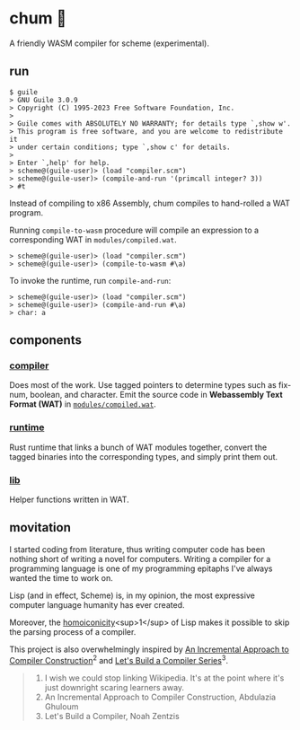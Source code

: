 # chum 🚧

A friendly WASM compiler for scheme (experimental).

## run

```shell
$ guile
> GNU Guile 3.0.9
> Copyright (C) 1995-2023 Free Software Foundation, Inc.
>
> Guile comes with ABSOLUTELY NO WARRANTY; for details type `,show w'.
> This program is free software, and you are welcome to redistribute it
> under certain conditions; type `,show c' for details.
>
> Enter `,help' for help.
> scheme@(guile-user)> (load "compiler.scm")
> scheme@(guile-user)> (compile-and-run '(primcall integer? 3))
> #t
```

Instead of compiling to x86 Assembly, chum compiles to hand-rolled a WAT program.

Running `compile-to-wasm` procedure will compile an expression to a corresponding WAT in `modules/compiled.wat`.

```shell
> scheme@(guile-user)> (load "compiler.scm")
> scheme@(guile-user)> (compile-to-wasm #\a)
```

To invoke the runtime, run `compile-and-run`:

```shell
> scheme@(guile-user)> (load "compiler.scm")
> scheme@(guile-user)> (compile-and-run #\a)
> char: a
```

## components

### [compiler](compiler.scm)

Does most of the work. Use tagged pointers to determine types such as fix-num, boolean, and character. Emit the source code in **Webassembly Text Format (WAT)** in [`modules/compiled.wat`](modules/compiled.wat).

### [runtime](./rts)

Rust runtime that links a bunch of WAT modules together, convert the tagged binaries into the corresponding types, and simply print them out.

### [lib](./modules/lib)

Helper functions written in WAT.

## movitation

I started coding from literature, thus writing computer code has been nothing short of writing a novel for computers. Writing a compiler for a programming language is one of my programming epitaphs I've always wanted the time to work on.

Lisp (and in effect, Scheme) is, in my opinion, the most expressive computer language humanity has ever created.

Moreover, the [homoiconicity](https://en.wikipedia.org/wiki/Homoiconicity#:~:text=A%20language%20is%20homoiconic%20if,language%20treats%20code%20as%20data.)<sup>1</sup> of Lisp makes it possible to skip the parsing process of a compiler.

This project is also overwhelmingly inspired by [An Incremental Approach to Compiler Construction](http://scheme2006.cs.uchicago.edu/11-ghuloum.pdf)<sup>2</sup> and [Let's Build a Compiler Series](https://generalproblem.net/lets_build_a_compiler/01-starting-out/)<sup>3</sup>.

> 1) I wish we could stop linking Wikipedia. It's at the point where it's just downright scaring learners away.
> 2) An Incremental Approach to Compiler Construction, Abdulazia Ghuloum
> 3) Let's Build a Compiler, Noah Zentzis
